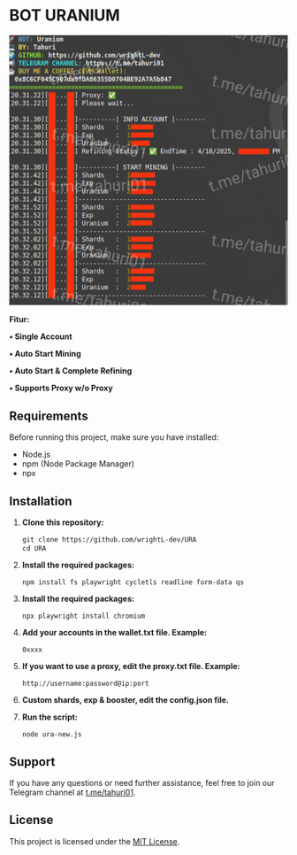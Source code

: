 # BOT URANIUM

![Fitur Uranium](Uranium.png)

**Fitur:**

**• Single Account**

**• Auto Start Mining**

**• Auto Start & Complete Refining**

**• Supports Proxy w/o Proxy**

## Requirements

Before running this project, make sure you have installed:

- Node.js
- npm (Node Package Manager)
- npx

## Installation

1. **Clone this repository:**

    ```plaintext
    git clone https://github.com/wrightL-dev/URA
    cd URA

2. **Install the required packages:**

    ```plaintext
    npm install fs playwright cycletls readline form-data qs
    
3. **Install the required packages:**

    ```plaintext
    npx playwright install chromium

4. **Add your accounts in the wallet.txt file. Example:**

    ```plaintext
   0xxxx

5. **If you want to use a proxy, edit the proxy.txt file. Example:**
   ```plaintext
   http://username:password@ip:port
   
6. **Custom shards, exp & booster, edit the config.json file.**

7. **Run the script:**
   ```plaintext
   node ura-new.js
   
## Support

If you have any questions or need further assistance, feel free to join our Telegram channel at [t.me/tahuri01](https://t.me/tahuri01).

## License

This project is licensed under the [MIT License](LICENSE).
